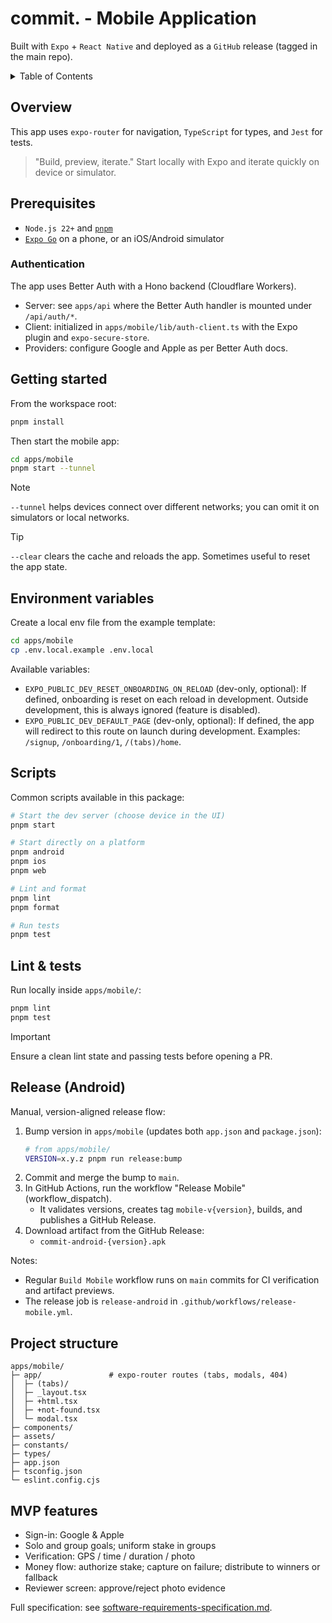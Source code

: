 # commit. - Mobile Application

Built with `Expo` + `React Native` and deployed as a `GitHub` release (tagged in the main repo).

<details>
  <summary>Table of Contents</summary>
  <ol>
    <li><a href="#overview">Overview</a></li>
    <li><a href="#prerequisites">Prerequisites</a></li>
    <li><a href="#getting-started">Getting started</a></li>
    <li><a href="#environment-variables">Environment variables</a></li>
    <li><a href="#scripts">Scripts</a></li>
    <li><a href="#lint--tests">Lint & tests</a></li>
    <li><a href="#project-structure">Project structure</a></li>
    <li><a href="#mvp-features">MVP features</a></li>
  </ol>
</details>

## Overview

This app uses `expo-router` for navigation, `TypeScript` for types, and `Jest` for tests.

> "Build, preview, iterate." Start locally with Expo and iterate quickly on device or simulator.

## Prerequisites

- `Node.js 22+` and [`pnpm`](https://pnpm.io/installation)
- [`Expo Go`](https://expo.dev/client) on a phone, or an iOS/Android simulator

### Authentication

The app uses Better Auth with a Hono backend (Cloudflare Workers).

- Server: see `apps/api` where the Better Auth handler is mounted under `/api/auth/*`.
- Client: initialized in `apps/mobile/lib/auth-client.ts` with the Expo plugin and `expo-secure-store`.
- Providers: configure Google and Apple as per Better Auth docs.

## Getting started

From the workspace root:

```bash
pnpm install
```

Then start the mobile app:

```bash
cd apps/mobile
pnpm start --tunnel
```

> [!NOTE]
> `--tunnel` helps devices connect over different networks; you can omit it on simulators or local networks.

> [!TIP]
> `--clear` clears the cache and reloads the app. Sometimes useful to reset the app state.

## Environment variables

Create a local env file from the example template:

```bash
cd apps/mobile
cp .env.local.example .env.local
```

Available variables:

- `EXPO_PUBLIC_DEV_RESET_ONBOARDING_ON_RELOAD` (dev-only, optional): If defined, onboarding is reset on each reload in development. Outside development, this is always ignored (feature is disabled).
- `EXPO_PUBLIC_DEV_DEFAULT_PAGE` (dev-only, optional): If defined, the app will redirect to this route on launch during development. Examples: `/signup`, `/onboarding/1`, `/(tabs)/home`.

## Scripts

Common scripts available in this package:

```bash
# Start the dev server (choose device in the UI)
pnpm start

# Start directly on a platform
pnpm android
pnpm ios
pnpm web

# Lint and format
pnpm lint
pnpm format

# Run tests
pnpm test
```

## Lint & tests

Run locally inside `apps/mobile/`:

```bash
pnpm lint
pnpm test
```

> [!IMPORTANT]
> Ensure a clean lint state and passing tests before opening a PR.

## Release (Android)

Manual, version-aligned release flow:

1. Bump version in `apps/mobile` (updates both `app.json` and `package.json`):
   ```bash
   # from apps/mobile/
   VERSION=x.y.z pnpm run release:bump
   ```
2. Commit and merge the bump to `main`.
3. In GitHub Actions, run the workflow "Release Mobile" (workflow_dispatch).
   - It validates versions, creates tag `mobile-v{version}`, builds, and publishes a GitHub Release.
4. Download artifact from the GitHub Release:
   - `commit-android-{version}.apk`

Notes:

- Regular `Build Mobile` workflow runs on `main` commits for CI verification and artifact previews.
- The release job is `release-android` in `.github/workflows/release-mobile.yml`.

## Project structure

    apps/mobile/
    ├─ app/               # expo-router routes (tabs, modals, 404)
    │  ├─ (tabs)/
    │  ├─ _layout.tsx
    │  ├─ +html.tsx
    │  ├─ +not-found.tsx
    │  └─ modal.tsx
    ├─ components/
    ├─ assets/
    ├─ constants/
    ├─ types/
    ├─ app.json
    ├─ tsconfig.json
    └─ eslint.config.cjs

## MVP features

- Sign-in: Google & Apple
- Solo and group goals; uniform stake in groups
- Verification: GPS / time / duration / photo
- Money flow: authorize stake; capture on failure; distribute to winners or fallback
- Reviewer screen: approve/reject photo evidence

Full specification: see [software-requirements-specification.md](../../docs/software-requirements-specification.md).
